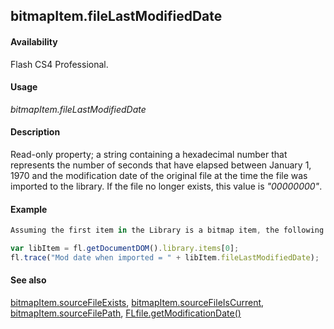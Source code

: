 ## bitmapItem.fileLastModifiedDate

#### Availability

Flash CS4 Professional.

#### Usage

*bitmapItem.fileLastModifiedDate*

#### Description

Read-only property; a string containing a hexadecimal number that represents the number of seconds that have elapsed between January 1, 1970 and the modification date of the original file at the time the file was imported to the library. If the file no longer exists, this value is *"00000000"*.

#### Example

```javascript
Assuming the first item in the Library is a bitmap item, the following code displays a hex number as described above.

var libItem = fl.getDocumentDOM().library.items[0];
fl.trace("Mod date when imported = " + libItem.fileLastModifiedDate);

```
#### See also

[bitmapItem.sourceFileExists](../BitmapItem_object/bitmapIte9.md), [bitmapItem.sourceFileIsCurrent](../BitmapItem_object/bitmapIt10.md), [bitmapItem.sourceFilePath](../BitmapItem_object/bitmapIte11.md), [FLfile.getModificationDate()](../FLfile_object/FLfile6.md)
